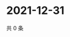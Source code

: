 # 2021-12-31

共 0 条

<!-- BEGIN WEIBO -->
<!-- 最后更新时间 Fri Dec 31 2021 18:12:56 GMT+0800 (China Standard Time) -->

<!-- END WEIBO -->
